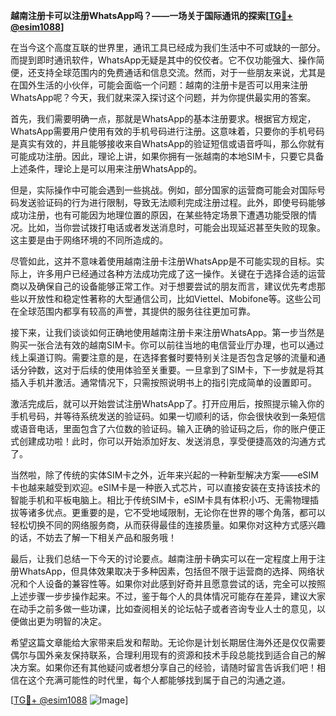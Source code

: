 **越南注册卡可以注册WhatsApp吗？——一场关于国际通讯的探索[[TG💪+ @esim1088](https://t.me/s/esim1088)]**

在当今这个高度互联的世界里，通讯工具已经成为我们生活中不可或缺的一部分。而提到即时通讯软件，WhatsApp无疑是其中的佼佼者。它不仅功能强大、操作简便，还支持全球范围内的免费通话和信息交流。然而，对于一些朋友来说，尤其是在国外生活的小伙伴，可能会面临一个问题：越南的注册卡是否可以用来注册WhatsApp呢？今天，我们就来深入探讨这个问题，并为你提供最实用的答案。

首先，我们需要明确一点，那就是WhatsApp的基本注册要求。根据官方规定，WhatsApp需要用户使用有效的手机号码进行注册。这意味着，只要你的手机号码是真实有效的，并且能够接收来自WhatsApp的验证短信或语音呼叫，那么你就有可能成功注册。因此，理论上讲，如果你拥有一张越南的本地SIM卡，只要它具备上述条件，理论上是可以用来注册WhatsApp的。

但是，实际操作中可能会遇到一些挑战。例如，部分国家的运营商可能会对国际号码发送验证码的行为进行限制，导致无法顺利完成注册过程。此外，即使号码能够成功注册，也有可能因为地理位置的原因，在某些特定场景下遭遇功能受限的情况。比如，当你尝试拨打电话或者发送消息时，可能会出现延迟甚至失败的现象。这主要是由于网络环境的不同所造成的。

尽管如此，这并不意味着使用越南注册卡注册WhatsApp是不可能实现的目标。实际上，许多用户已经通过各种方法成功完成了这一操作。关键在于选择合适的运营商以及确保自己的设备能够正常工作。对于想要尝试的朋友而言，建议优先考虑那些以开放性和稳定性著称的大型通信公司，比如Viettel、Mobifone等。这些公司在全球范围内都享有较高的声誉，其提供的服务往往更加可靠。

接下来，让我们谈谈如何正确地使用越南注册卡来注册WhatsApp。第一步当然是购买一张合法有效的越南SIM卡。你可以前往当地的电信营业厅办理，也可以通过线上渠道订购。需要注意的是，在选择套餐时要特别关注是否包含足够的流量和通话分钟数，这对于后续的使用体验至关重要。一旦拿到了SIM卡，下一步就是将其插入手机并激活。通常情况下，只需按照说明书上的指引完成简单的设置即可。

激活完成后，就可以开始尝试注册WhatsApp了。打开应用后，按照提示输入你的手机号码，并等待系统发送的验证码。如果一切顺利的话，你会很快收到一条短信或语音电话，里面包含了六位数的验证码。输入正确的验证码之后，你的账户便正式创建成功啦！此时，你可以开始添加好友、发送消息，享受便捷高效的沟通方式了。

当然啦，除了传统的实体SIM卡之外，近年来兴起的一种新型解决方案——eSIM卡也越来越受到欢迎。eSIM卡是一种嵌入式芯片，可以直接安装在支持该技术的智能手机和平板电脑上。相比于传统SIM卡，eSIM卡具有体积小巧、无需物理插拔等诸多优点。更重要的是，它不受地域限制，无论你在世界的哪个角落，都可以轻松切换不同的网络服务商，从而获得最佳的连接质量。如果你对这种方式感兴趣的话，不妨去了解一下相关产品和服务哦！

最后，让我们总结一下今天的讨论要点。越南注册卡确实可以在一定程度上用于注册WhatsApp，但具体效果取决于多种因素，包括但不限于运营商的选择、网络状况和个人设备的兼容性等。如果你对此感到好奇并且愿意尝试的话，完全可以按照上述步骤一步步操作起来。不过，鉴于每个人的具体情况可能存在差异，建议大家在动手之前多做一些功课，比如查阅相关的论坛帖子或者咨询专业人士的意见，以便做出更为明智的决定。

希望这篇文章能给大家带来启发和帮助。无论你是计划长期居住海外还是仅仅需要偶尔与国外亲友保持联系，合理利用现有的资源和技术手段总能找到适合自己的解决方案。如果你还有其他疑问或者想分享自己的经验，请随时留言告诉我们吧！相信在这个充满可能性的时代里，每个人都能够找到属于自己的沟通之道。

[[TG💪+ @esim1088](https://t.me/s/esim1088) ![Image](https://i.postimg.cc/4NQfJmqS/Snipaste-2025-05-13-00-14-12.png)]